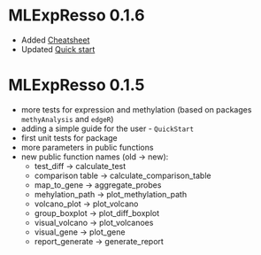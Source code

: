 # MLExpResso 0.1.6
- Added [Cheatsheet](https://github.com/geneticsMiNIng/MLGenSig/blob/master/Cheatsheet/MLExpResso-cheatsheet.pdf)
- Updated [Quick start](https://github.com/geneticsMiNIng/MLGenSig/blob/master/QuickStart/QuickStart.pdf)

# MLExpResso 0.1.5
- more tests for expression and methylation (based on packages `methyAnalysis` and `edgeR`)
- adding a simple guide for the user -  `QuickStart`
- first unit tests for package
- more parameters in public functions
- new public function names (old -> new):
  * test_diff -> calculate_test
  * comparison table -> calculate_comparison_table
  * map_to_gene -> aggregate_probes
  * mehylation_path -> plot_methylation_path
  * volcano_plot -> plot_volcano
  * group_boxplot -> plot_diff_boxplot
  * visual_volcano -> plot_volcanoes
  * visual_gene -> plot_gene
  * report_generate -> generate_report
